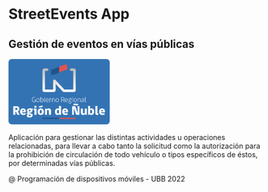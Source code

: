 # StreetEvents App
## Gestión de eventos en vías públicas
<img src="src/assets/logo.png" alt="GORE" width="200"/>

Aplicación para gestionar las distintas actividades u operaciones relacionadas, para llevar a cabo tanto la solicitud como la autorización para la prohibición de circulación de todo vehículo o tipos específicos de éstos, por determinadas vías públicas.

@ Programación de dispositivos móviles - UBB 2022
